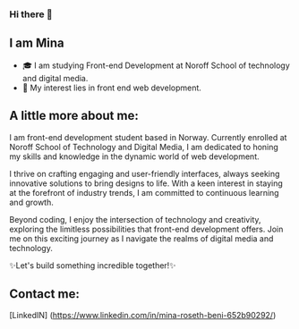 ### Hi there 👋

## I am Mina

- 🎓&nbsp;I am studying Front-end Development at Noroff School of technology and digital media.
- 🤔 My interest lies in front end web development.

## A little more about me: 

 I am front-end development student based in Norway. 
Currently enrolled at Noroff School of Technology and Digital Media, I am dedicated to honing my skills and knowledge in the dynamic world of web development.

I thrive on crafting engaging and user-friendly interfaces, always seeking innovative solutions to bring designs to life. With a keen interest in staying at the forefront of industry trends, I am committed to continuous learning and growth.

Beyond coding, I enjoy the intersection of technology and creativity, exploring the limitless possibilities that front-end development offers. Join me on this exciting journey as I navigate the realms of digital media and technology.

✨Let's build something incredible together!✨

## Contact me:

[LinkedIN] (https://www.linkedin.com/in/mina-roseth-beni-652b90292/)
<!--
**Minu321/Minu321** is a ✨ _special_ ✨ repository because its `README.md` (this file) appears on your GitHub profile.

Here are some ideas to get you started:

- 🎓 &nbsp; Studying Computer Science & Engineering at University of Petroleum & Energy Studies Dehradun.

- 🌱 I’m currently learning ...
- 👯 I’m looking to collaborate on ...
- 🤔 I’m looking for help with ...
- 💬 Ask me about ...
- 📫 How to reach me: ...
- 😄 Pronouns: ...
- ⚡ Fun fact: ...
-->
